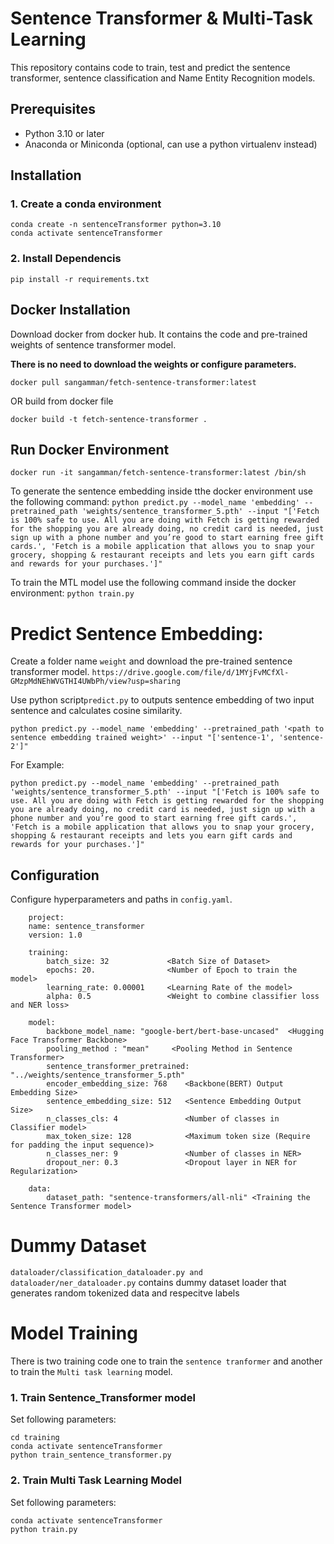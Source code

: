 
# Sentence Transformer & Multi-Task Learning

This repository contains code to train, test and predict the sentence transformer, sentence classification and Name Entity Recognition models.

## Prerequisites
- Python 3.10 or later
- Anaconda or Miniconda (optional, can use a python virtualenv instead)

## Installation
### 1. Create a conda environment
```
conda create -n sentenceTransformer python=3.10
conda activate sentenceTransformer 
```
### 2. Install Dependencis

```
pip install -r requirements.txt
```
## Docker Installation
Download docker from docker hub. It contains the code and pre-trained weights of sentence transformer model.

**There is no need to download the weights or configure parameters.**
```
docker pull sangamman/fetch-sentence-transformer:latest
```
OR build from docker file
```
docker build -t fetch-sentence-transformer .
```

## Run Docker Environment
```docker run -it sangamman/fetch-sentence-transformer:latest /bin/sh```

To generate the sentence embedding inside tthe docker environment use the following command:
```python predict.py --model_name 'embedding' --pretrained_path 'weights/sentence_transformer_5.pth' --input "['Fetch is 100% safe to use. All you are doing with Fetch is getting rewarded for the shopping you are already doing, no credit card is needed, just sign up with a phone number and you’re good to start earning free gift cards.', 'Fetch is a mobile application that allows you to snap your grocery, shopping & restaurant receipts and lets you earn gift cards and rewards for your purchases.']"```

To train the MTL model use the following command inside the docker environment:
```python train.py```

# Predict Sentence Embedding:
Create a folder name `weight` and download the pre-trained sentence transformer model.
```https://drive.google.com/file/d/1MYjFvMCfXl-GMzpMdNEhWVGTHI4UWbPh/view?usp=sharing```

Use python script`predict.py` to outputs sentence embedding of two input sentence and calculates cosine similarity.

```python predict.py --model_name 'embedding' --pretrained_path '<path to sentence embedding trained weight>' --input "['sentence-1', 'sentence-2']" ```

For Example:

```python predict.py --model_name 'embedding' --pretrained_path 'weights/sentence_transformer_5.pth' --input "['Fetch is 100% safe to use. All you are doing with Fetch is getting rewarded for the shopping you are already doing, no credit card is needed, just sign up with a phone number and you’re good to start earning free gift cards.', 'Fetch is a mobile application that allows you to snap your grocery, shopping & restaurant receipts and lets you earn gift cards and rewards for your purchases.']"```


## Configuration
Configure hyperparameters and paths in `config.yaml`.
```
    project: 
    name: sentence_transformer
    version: 1.0
    
    training:
        batch_size: 32             <Batch Size of Dataset>
        epochs: 20.                <Number of Epoch to train the model>
        learning_rate: 0.00001     <Learning Rate of the model>
        alpha: 0.5                 <Weight to combine classifier loss and NER loss>

    model:
        backbone_model_name: "google-bert/bert-base-uncased"  <Hugging Face Transformer Backbone>
        pooling_method : "mean"     <Pooling Method in Sentence Transformer>
        sentence_transformer_pretrained: "../weights/sentence_transformer_5.pth"
        encoder_embedding_size: 768    <Backbone(BERT) Output Embedding Size>
        sentence_embedding_size: 512   <Sentence Embedding Output Size>
        n_classes_cls: 4               <Number of classes in Classifier model>
        max_token_size: 128            <Maximum token size (Require for padding the input sequence)>
        n_classes_ner: 9               <Number of classes in NER>
        dropout_ner: 0.3               <Dropout layer in NER for Regularization>

    data:
        dataset_path: "sentence-transformers/all-nli" <Training the Sentence Transformer model>
```

# Dummy Dataset
`dataloader/classification_dataloader.py and dataloader/ner_dataloader.py` contains dummy dataset loader that generates random tokenized data and respecitve labels


# Model Training 
There is two training code one to train the `sentence tranformer` and another to train the `Multi task learning` model.


### 1. Train Sentence_Transformer model
Set following parameters: 
```
cd training
conda activate sentenceTransformer
python train_sentence_transformer.py
```

### 2. Train Multi Task Learning Model
Set following parameters: 

```
conda activate sentenceTransformer
python train.py
```
